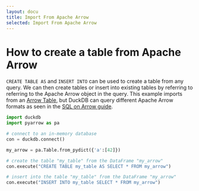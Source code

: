 ```yaml
---
layout: docu
title: Import From Apache Arrow
selected: Import From Apache Arrow
---
```


# How to create a table from Apache Arrow

`CREATE TABLE AS` and `INSERT INTO` can be used to create a table from any query. We can then create tables or insert into existing tables by referring to referring to the Apache Arrow object in the query. This example imports from an [Arrow Table](https://arrow.apache.org/docs/python/generated/pyarrow.Table.html), but DuckDB can query different Apache Arrow formats as seen in the [SQL on Arrow guide](../../guides/python/sql_on_arrow).

```py
import duckdb
import pyarrow as pa

# connect to an in-memory database
con = duckdb.connect()

my_arrow = pa.Table.from_pydict({'a':[42]})

# create the table "my_table" from the DataFrame "my_arrow"
con.execute("CREATE TABLE my_table AS SELECT * FROM my_arrow")

# insert into the table "my_table" from the DataFrame "my_arrow"
con.execute("INSERT INTO my_table SELECT * FROM my_arrow")
```

